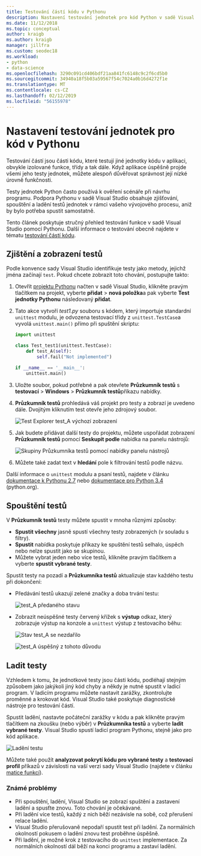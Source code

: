 ```yaml
---
title: Testování částí kódu v Pythonu
description: Nastavení testování jednotek pro kód Python v sadě Visual Studio plně využívá funkce Průzkumníka testů, které chcete zjišťovat, spouštějte a laďte testy.
ms.date: 11/12/2018
ms.topic: conceptual
author: kraigb
ms.author: kraigb
manager: jillfra
ms.custom: seodec18
ms.workload:
- python
- data-science
ms.openlocfilehash: 3290c091cd406bdf21aa841fc6148c9c2f6cd5b0
ms.sourcegitcommit: 34940a18f5b03a59567f54c7024a0b16d4272f1e
ms.translationtype: MT
ms.contentlocale: cs-CZ
ms.lasthandoff: 02/12/2019
ms.locfileid: "56155978"
---
```

# <a name="set-up-unit-testing-for-python-code"></a>Nastavení testování jednotek pro kód v Pythonu

Testování částí jsou části kódu, které testují jiné jednotky kódu v aplikaci, obvykle izolované funkce, třídy a tak dále. Když aplikace úspěšně projde všemi jeho testy jednotek, můžete alespoň důvěřovat správnost její nízké úrovně funkčnosti.

Testy jednotek Python často používá k ověření scénáře při návrhu programu. Podpora Pythonu v sadě Visual Studio obsahuje zjišťování, spouštění a ladění testů jednotek v rámci vašeho vývojového procesu, aniž by bylo potřeba spustit samostatně.

Tento článek poskytuje stručný přehled testování funkce v sadě Visual Studio pomocí Pythonu. Další informace o testování obecně najdete v tématu [testování částí kódu](../test/unit-test-your-code.md).

## <a name="discover-and-view-tests"></a>Zjištění a zobrazení testů

Podle konvence sady Visual Studio identifikuje testy jako metody, jejichž jména začínají `test`. Pokud chcete zobrazit toto chování, postupujte takto:

1. Otevřít [projektu Pythonu](managing-python-projects-in-visual-studio.md) načten v sadě Visual Studio, klikněte pravým tlačítkem na projekt, vyberte **přidat** > **nová položka**a pak vyberte **Test jednotky Pythonu**  následovaný **přidat**.

1. Tato akce vytvoří *test1.py* souboru s kódem, který importuje standardní `unittest` modulu, je odvozena testovací třídy z `unittest.TestCase`a vyvolá `unittest.main()` přímo při spuštění skriptu:

    ```python
    import unittest

    class Test_test1(unittest.TestCase):
        def test_A(self):
            self.fail("Not implemented")

    if __name__ == '__main__':
        unittest.main()
    ```

1. Uložte soubor, pokud potřebné a pak otevřete **Průzkumník testů** s **testovací** > **Windows** > **Průzkumník testů**příkazu nabídky.

1. **Průzkumník testů** prohledává váš projekt pro testy a zobrazí je uvedeno dále. Dvojitým kliknutím test otevře jeho zdrojový soubor.

    ![Test Explorer test_A výchozí zobrazení](media/unit-test-A.png)

1. Jak budete přidávat další testy do projektu, můžete uspořádat zobrazení **Průzkumník testů** pomocí **Seskupit podle** nabídka na panelu nástrojů:

    ![Skupiny Průzkumníka testů pomocí nabídky panelu nástrojů](media/unit-test-group-menu.png)

1. Můžete také zadat text v **hledání** pole k filtrování testů podle názvu.

Další informace o `unittest` modulu a psaní testů, najdete v článku [dokumentace k Pythonu 2.7](https://docs.python.org/2/library/unittest.html) nebo [dokumentace pro Python 3.4](https://docs.python.org/3/library/unittest.html) (python.org).

## <a name="run-tests"></a>Spouštění testů

V **Průzkumník testů** testy můžete spustit v mnoha různými způsoby:

- **Spustit všechny** jasně spustí všechny testy zobrazených (v souladu s filtry).
- **Spustit** nabídka poskytuje příkazy ke spuštění testů selhalo, úspěch nebo nelze spustit jako se skupinou.
- Můžete vybrat jeden nebo více testů, klikněte pravým tlačítkem a vyberte **spustit vybrané testy**.

Spustit testy na pozadí a **Průzkumníka testů** aktualizuje stav každého testu při dokončení:

- Předávání testů ukazují zelené značky a doba trvání testu:

    ![test_A předaného stavu](media/unit-test-A-pass.png)

- Zobrazit neúspěšné testy červený křížek s **výstup** odkaz, který zobrazuje výstup na konzole a `unittest` výstup z testovacího běhu:

    ![Stav test_A se nezdařilo](media/unit-test-A-fail.png)

    ![test_A úspěšný z tohoto důvodu](media/unit-test-A-fail-reason.png)

## <a name="debug-tests"></a>Ladit testy

Vzhledem k tomu, že jednotkové testy jsou části kódu, podléhají stejným způsobem jako jakýkoli jiný kód chyby a někdy je nutné spustit v ladicí program. V ladicím programu můžete nastavit zarážky, zkontrolujte proměnné a krokovat kód. Visual Studio také poskytuje diagnostické nástroje pro testování částí.

Spustit ladění, nastavte počáteční zarážky v kódu a pak klikněte pravým tlačítkem na zkoušku (nebo výběr) v **Průzkumníka testů** a vyberte **ladit vybrané testy**. Visual Studio spustí ladicí program Pythonu, stejně jako pro kód aplikace.

![Ladění testu](media/unit-test-debugging.png)

Můžete také použít **analyzovat pokrytí kódu pro vybrané testy** a **testovací profil** příkazů v závislosti na vaší verzi sady Visual Studio (najdete v článku [matice funkcí](overview-of-python-tools-for-visual-studio.md#features-matrix)).

### <a name="known-issues"></a>Známé problémy

- Při spouštění, ladění, Visual Studio se zobrazí spuštění a zastavení ladění a spusťte znovu. Toto chování je očekávané.
- Při ladění více testů, každý z nich běží nezávisle na sobě, což přerušení relace ladění.
- Visual Studio přerušovaně nepodaří spustit test při ladění. Za normálních okolností pokusem o ladění znovu test proběhne úspěšně.
- Při ladění, je možné krok z testovacího do `unittest` implementace. Za normálních okolností dál běží na konci programu a zastaví ladění.
